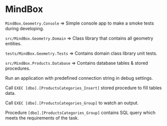 # MindBox

`MindBox.Geometry.Console` => Simple console app to make a smoke tests during developing.

`src/MindBox.Geometry.Domain` => Class library that contains all geometry entities.

`tests/MindBox.Geometry.Tests` => Contains domain class library unit tests.

`src/MindBox.Products.Database` => Contains database tables & stored procedures.

Run an application with predefined connection string in debug settings.

Call `EXEC [dbo].[ProductsCategories_Insert]` stored procedure to fill tables data.

Call `EXEC [dbo].[ProductsCategories_Group]` to watch an output. 

Procedure `[dbo].[ProductsCategories_Group]` contains SQL query which meets the requirements of the task.
